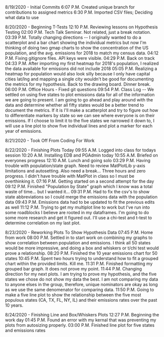 8/19/2020 - Initial Commits
6:07 P.M. Created unique branch for contributions to assigned metrics
6:30 P.M. Imported CSV files; Deciding what data to use

8/20/2020 - Beginning T-Tests
12:10 P.M. Reviewing lessons on Hypothesis Testing
02:00 P.M. Tech Talk Seminar. Not related, just a break notation.
03:39 P.M. Totally changing directions -- I originally wanted to do a scatterplot and a bar chart showing the individual metrics but now I'm thinking of doing two gmap charts to show the concentration of the US population, and the avg. emissions for 2018 to match my census data.
04:12 P.M. Fixing gitignore files. API keys were visible.
04:29 P.M. Back on track
04:33 P.M. After importing my first heatmap for 2018's population, I realized the data available for emissions did not include 2018
05:05 P.M. Realizing a heatmap for population would also look silly because I only have capital cities lat/lng and mapping a single city wouldn't be good for documenting the metrics for my hypothesis. Back to the drawing board. Dinner break.
06:00 P.M. Office Hours - Fixed git questions 
09:54 P.M. Class Log -- We settled on using five states to plot emissions data for all of the information we are going to present. I am going to go ahead and play around with the data and determine whether all fifty states would be a better trend to document the metrics. If it is I'll make a scatterplot and try to figure out how to differentiate markers by state so we can see where everyone is on their emissions. If I choose to limit it to the five states we narrowed it down to, I will use a line plot to show five individual lines and plot a marker for each year of emissions.

8/21/2020 - Took Off From Coding For Work

8/22/2020 - Finishing Plots Today
09:55 A.M. Logged into class for todays session
10:20 A.M. Installing EDB and PGAdmin today
10:55 A.M. Briefed on everyones progress
12:10 A.M. Lunch and going solo
03:29 P.M. Having trouble with population/state graph. Need to review MatPlotLib y-axis limitations and autosetting. Also need a break... Three hours and zero progress. I didn't have trouble with MatPlot in class so I must be overthinking it.
07:16 P.M. Getting started on a second attempt for the day
09:12 P.M. Finished "Population by State" graph which I know was a total waste of time... but I wanted it...
09:31 P.M. Had to fix the csv's to show state abbreviations so I could merge the emissions data with the population data
09:43 P.M. Emissions data had to be updated to fit the previous edits as well
11:12 P.M. Trying to get my multiplot line to work but I've run into some roadblocks I believe are rooted in my dataframes. I'm going to do some more research and get it figured out. I'll use a chi-test and t-test to determine correlation on my last plot.

8/23/2020 - Reworking Plots To Show Hypothesis Data
07:45 P.M. Home from work 
08:00 P.M. Settled in to start work on combining my graphs to show correlation between population and emissions. I think all 50 states would be more impressive, and doing a box and whiskers or t/chi test would prove a relationship.
08:20 P.M. Finished the 10 year emissions chart for 50 states
10:45 P.M. Spent two hours trying to understand how to fit a grouped chart within the provided limits. Kill me. 
11:31 P.M. Finished formatting my grouped bar graph. It does not prove my point. 
11:44 P.M. Changing direction for my next plots. I am trying to prove my hypothesis, and the five states we chose do not show my data the best. I am not comparing my data to anyone elses in the group, therefore, unique nominators are okay as long as we use the same denomenator for comparing data. 
11:50 P.M. Going to make a five line plot to show the relationship between the five most populous states (CA, TX, FL, NY, IL) and their emissions rates over the past 10 years.

8/24/2020 - Finishing Line and Box/Whiskers Plots
12:27 P.M. Beginning the work day
01:45 P.M. Found an error with my kernal that was preventing my plots from autosizing properly. 
03:00 P.M. Finished line plot for five states and emissions rates

